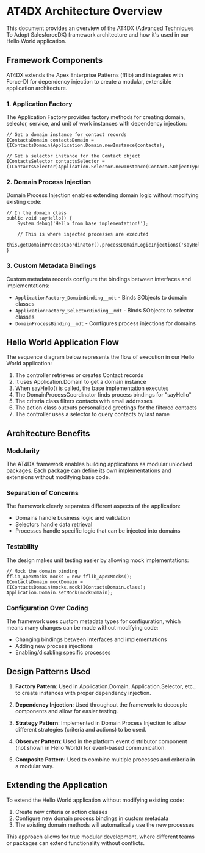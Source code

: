 # AT4DX Architecture Overview

This document provides an overview of the AT4DX (Advanced Techniques To Adopt SalesforceDX) framework architecture and how it's used in our Hello World application.

## Framework Components

AT4DX extends the Apex Enterprise Patterns (fflib) and integrates with Force-DI for dependency injection to create a modular, extensible application architecture.

### 1. Application Factory

The Application Factory provides factory methods for creating domain, selector, service, and unit of work instances with dependency injection:

```apex
// Get a domain instance for contact records
IContactsDomain contactsDomain = (IContactsDomain)Application.Domain.newInstance(contacts);

// Get a selector instance for the Contact object
IContactsSelector contactsSelector = (IContactsSelector)Application.Selector.newInstance(Contact.SObjectType);
```

### 2. Domain Process Injection

Domain Process Injection enables extending domain logic without modifying existing code:

```apex
// In the domain class
public void sayHello() {
    System.debug('Hello from base implementation!');
    
    // This is where injected processes are executed
    this.getDomainProcessCoordinator().processDomainLogicInjections('sayHello');
}
```

### 3. Custom Metadata Bindings

Custom metadata records configure the bindings between interfaces and implementations:

- `ApplicationFactory_DomainBinding__mdt` - Binds SObjects to domain classes
- `ApplicationFactory_SelectorBinding__mdt` - Binds SObjects to selector classes
- `DomainProcessBinding__mdt` - Configures process injections for domains

## Hello World Application Flow

The sequence diagram below represents the flow of execution in our Hello World application:

1. The controller retrieves or creates Contact records
2. It uses Application.Domain to get a domain instance
3. When sayHello() is called, the base implementation executes
4. The DomainProcessCoordinator finds process bindings for "sayHello"
5. The criteria class filters contacts with email addresses
6. The action class outputs personalized greetings for the filtered contacts
7. The controller uses a selector to query contacts by last name

## Architecture Benefits

### Modularity

The AT4DX framework enables building applications as modular unlocked packages. Each package can define its own implementations and extensions without modifying base code.

### Separation of Concerns

The framework clearly separates different aspects of the application:
- Domains handle business logic and validation
- Selectors handle data retrieval
- Processes handle specific logic that can be injected into domains

### Testability

The design makes unit testing easier by allowing mock implementations:

```apex
// Mock the domain binding
fflib_ApexMocks mocks = new fflib_ApexMocks();
IContactsDomain mockDomain = (IContactsDomain)mocks.mock(IContactsDomain.class);
Application.Domain.setMock(mockDomain);
```

### Configuration Over Coding

The framework uses custom metadata types for configuration, which means many changes can be made without modifying code:

- Changing bindings between interfaces and implementations
- Adding new process injections
- Enabling/disabling specific processes

## Design Patterns Used

1. **Factory Pattern**: Used in Application.Domain, Application.Selector, etc., to create instances with proper dependency injection.

2. **Dependency Injection**: Used throughout the framework to decouple components and allow for easier testing.

3. **Strategy Pattern**: Implemented in Domain Process Injection to allow different strategies (criteria and actions) to be used.

4. **Observer Pattern**: Used in the platform event distributor component (not shown in Hello World) for event-based communication.

5. **Composite Pattern**: Used to combine multiple processes and criteria in a modular way.

## Extending the Application

To extend the Hello World application without modifying existing code:

1. Create new criteria or action classes
2. Configure new domain process bindings in custom metadata
3. The existing domain methods will automatically use the new processes

This approach allows for true modular development, where different teams or packages can extend functionality without conflicts.
